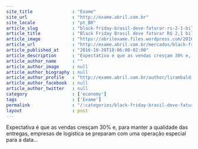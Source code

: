 ```yaml
---
site_title               : "Exame"
site_url                 : "http://exame.abril.com.br"
site_locale              : "pt_BR"
article_slug             : "black-friday-brasil-deve-faturar-rs-2-1-bilhoes-em-2016"
article_title            : "Black Friday Brasil deve faturar R$ 2,1 bilhões em 2016"
article_image            : "https://abrilexame.files.wordpress.com/2016/10/blackfriday_totalexpress.jpg?quality=70&strip=all&w=810"
article_url              : "http://exame.abril.com.br/mercados/black-friday-brasil-deve-faturar-r-21-bilhoes-em-2016/"
article_published_at     : "2016-10-20T18:06:00-02:00"
article_description      : "Expectativa é que as vendas cresçam 30% e, para manter a qualidade das entregas, empresas de logística se preparam com uma operação especial para a data..."
article_author_name      : ""
article_author_image     : null
article_author_biography : null
article_author_profile   : "http://exame.abril.com.br/author/lirambaldi/"
article_author_facebook  : null
article_author_twitter   : null
category                 : ['economy']
tags                     : ['Exame']
permalink                : "/:categories/black-friday-brasil-deve-faturar-rs-2-1-bilhoes-em-2016/"
layout                   : post
---
```


Expectativa é que as vendas cresçam 30% e, para manter a qualidade das entregas, empresas de logística se preparam com uma operação especial para a data...
